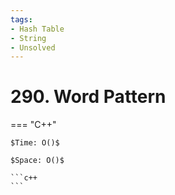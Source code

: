 ```yaml
---
tags:
- Hash Table
- String
- Unsolved
---
```



# 290. Word Pattern

=== "C++"

    $Time: O()$

    $Space: O()$

    ```c++
    ```